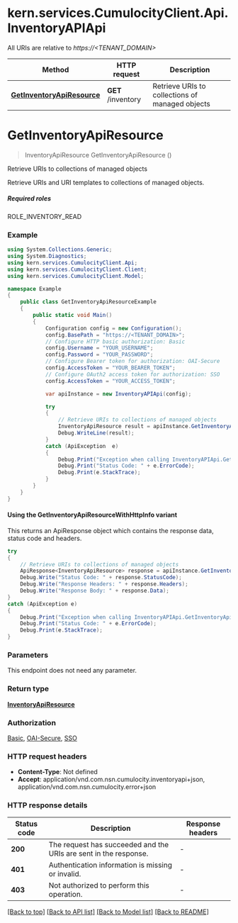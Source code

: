 # kern.services.CumulocityClient.Api.InventoryAPIApi

All URIs are relative to *https://<TENANT_DOMAIN>*

| Method | HTTP request | Description |
|--------|--------------|-------------|
| [**GetInventoryApiResource**](InventoryAPIApi.md#getinventoryapiresource) | **GET** /inventory | Retrieve URIs to collections of managed objects |

<a id="getinventoryapiresource"></a>
# **GetInventoryApiResource**
> InventoryApiResource GetInventoryApiResource ()

Retrieve URIs to collections of managed objects

Retrieve URIs and URI templates to collections of managed objects.  <section><h5>Required roles</h5> ROLE_INVENTORY_READ </section> 

### Example
```csharp
using System.Collections.Generic;
using System.Diagnostics;
using kern.services.CumulocityClient.Api;
using kern.services.CumulocityClient.Client;
using kern.services.CumulocityClient.Model;

namespace Example
{
    public class GetInventoryApiResourceExample
    {
        public static void Main()
        {
            Configuration config = new Configuration();
            config.BasePath = "https://<TENANT_DOMAIN>";
            // Configure HTTP basic authorization: Basic
            config.Username = "YOUR_USERNAME";
            config.Password = "YOUR_PASSWORD";
            // Configure Bearer token for authorization: OAI-Secure
            config.AccessToken = "YOUR_BEARER_TOKEN";
            // Configure OAuth2 access token for authorization: SSO
            config.AccessToken = "YOUR_ACCESS_TOKEN";

            var apiInstance = new InventoryAPIApi(config);

            try
            {
                // Retrieve URIs to collections of managed objects
                InventoryApiResource result = apiInstance.GetInventoryApiResource();
                Debug.WriteLine(result);
            }
            catch (ApiException  e)
            {
                Debug.Print("Exception when calling InventoryAPIApi.GetInventoryApiResource: " + e.Message);
                Debug.Print("Status Code: " + e.ErrorCode);
                Debug.Print(e.StackTrace);
            }
        }
    }
}
```

#### Using the GetInventoryApiResourceWithHttpInfo variant
This returns an ApiResponse object which contains the response data, status code and headers.

```csharp
try
{
    // Retrieve URIs to collections of managed objects
    ApiResponse<InventoryApiResource> response = apiInstance.GetInventoryApiResourceWithHttpInfo();
    Debug.Write("Status Code: " + response.StatusCode);
    Debug.Write("Response Headers: " + response.Headers);
    Debug.Write("Response Body: " + response.Data);
}
catch (ApiException e)
{
    Debug.Print("Exception when calling InventoryAPIApi.GetInventoryApiResourceWithHttpInfo: " + e.Message);
    Debug.Print("Status Code: " + e.ErrorCode);
    Debug.Print(e.StackTrace);
}
```

### Parameters
This endpoint does not need any parameter.
### Return type

[**InventoryApiResource**](InventoryApiResource.md)

### Authorization

[Basic](../README.md#Basic), [OAI-Secure](../README.md#OAI-Secure), [SSO](../README.md#SSO)

### HTTP request headers

 - **Content-Type**: Not defined
 - **Accept**: application/vnd.com.nsn.cumulocity.inventoryapi+json, application/vnd.com.nsn.cumulocity.error+json


### HTTP response details
| Status code | Description | Response headers |
|-------------|-------------|------------------|
| **200** | The request has succeeded and the URIs are sent in the response. |  -  |
| **401** | Authentication information is missing or invalid. |  -  |
| **403** | Not authorized to perform this operation. |  -  |

[[Back to top]](#) [[Back to API list]](../README.md#documentation-for-api-endpoints) [[Back to Model list]](../README.md#documentation-for-models) [[Back to README]](../README.md)

